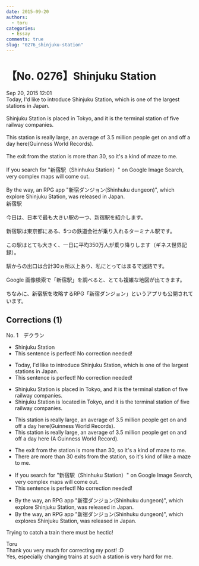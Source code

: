 ```yaml
---
date: 2015-09-20
authors:
  - toru
categories:
  - Essay
comments: true
slug: "0276_shinjuku-station"
---
```


# 【No. 0276】Shinjuku Station
<div class="date">Sep 20, 2015 12:01</div>
<div id="post"><div id="body_show_ori">
Today, I'd like to introduce Shinjuku Station, which is one of the largest stations in Japan.<br/><br/>Shinjuku Station is placed in Tokyo, and it is the terminal station of five railway companies.<br/><br/>This station is really large, an average of 3.5 million people get on and off a day here(Guinness World Records).<br/><br/>The exit from the station is more than 30, so it's a kind of maze to me.<br/><br/>If you search for "新宿駅（Shinhuku Station）" on Google Image Search, very complex maps will come out.<br/><br/>By the way, an RPG app "新宿ダンジョン(Shinhuku dungeon)", which explore Shinjuku Station, was released in Japan.
</div></div>

<!-- more -->

<div id="post_ja"><div id="body_show_mo">
新宿駅<br/><br/>今日は、日本で最も大きい駅の一つ、新宿駅を紹介します。<br/><br/>新宿駅は東京都にある、5つの鉄道会社が乗り入れるターミナル駅です。<br/><br/>この駅はとても大きく、一日に平均350万人が乗り降りします（ギネス世界記録）。<br/><br/>駅からの出口は合計30ヵ所以上あり、私にとってはまるで迷路です。<br/><br/>Google 画像検索で「新宿駅」を調べると、とても複雑な地図が出てきます。<br/><br/>ちなみに、新宿駅を攻略するRPG「新宿ダンジョン」というアプリも公開されています。
</div></div>

## Corrections (1)
<div id="block"><div class="first_name"> No. 1　<span class="just_name">デクラン</span></div><div id="block2">
<ul class="correction_field">
<li class="incorrect">Shinjuku Station</li>
<li class="corrected perfect">This sentence is perfect! No correction needed!</li>
</ul>
<ul class="correction_field">
<li class="incorrect">Today, I'd like to introduce Shinjuku Station, which is one of the largest stations in Japan.</li>
<li class="corrected perfect">This sentence is perfect! No correction needed!</li>
</ul>
<ul class="correction_field">
<li class="incorrect">Shinjuku Station is placed in Tokyo, and it is the terminal station of five railway companies.</li>
<li class="corrected correct">
Shinjuku Station is <span class="f_red">located</span> in Tokyo, and it is the terminal station of five railway companies.
</li>
</ul>
<ul class="correction_field">
<li class="incorrect">This station is really large, an average of 3.5 million people get on and off a day here(Guinness World Records).</li>
<li class="corrected correct">
This station is really large, an average of 3.5 million people get on and off a day here (<span class="f_red">A </span>Guinness World Record).
</li>
</ul>
<ul class="correction_field">
<li class="incorrect">The exit from the station is more than 30, so it's a kind of maze to me.</li>
<li class="corrected correct">
<span class="f_red">There are more than 30 exits from the station</span>, so it's kind of <span class="f_red">like a</span> maze to me.
</li>
</ul>
<ul class="correction_field">
<li class="incorrect">If you search for "新宿駅（Shinhuku Station）" on Google Image Search, very complex maps will come out.</li>
<li class="corrected perfect">This sentence is perfect! No correction needed!</li>
</ul>
<ul class="correction_field">
<li class="incorrect">By the way, an RPG app "新宿ダンジョン(Shinhuku dungeon)", which explore Shinjuku Station, was released in Japan.</li>
<li class="corrected correct">
By the way, an RPG app "新宿ダンジョン(Shinhuku dungeon)", which explore<span class="f_red">s</span> Shinjuku Station, was released in Japan.
</li>
</ul>
<p class="comment_small">
 Trying to catch a train there must be hectic!
</p>

</div><div class="name"><span class="just_name">Toru</span><br>
Thank you very much for correcting my post! :D<br/>Yes, especially changing trains at such a station is very hard for me.
</div>
</div>

